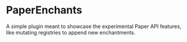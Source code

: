 # PaperEnchants
A simple plugin meant to showcase the experimental Paper API features, 
like mutating registries to append new enchantments.